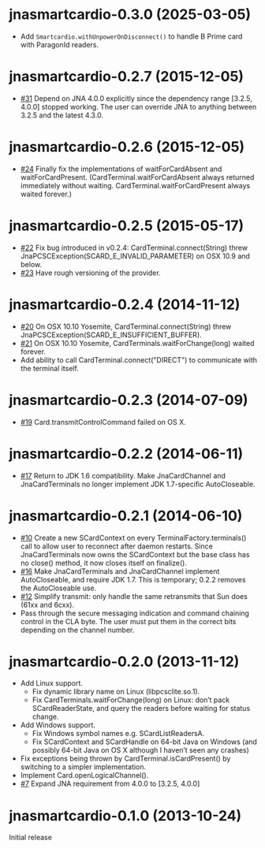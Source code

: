 jnasmartcardio-0.3.0 (2025-03-05)
===
* Add `Smartcardio.withUnpowerOnDisconnect()` to handle B Prime card with ParagonId readers.

jnasmartcardio-0.2.7 (2015-12-05)
===
* [#31](https://github.com/jnasmartcardio/jnasmartcardio/pull/31) Depend on JNA 4.0.0 explicitly since the dependency range [3.2.5, 4.0.0] stopped working. The user can override JNA to anything between 3.2.5 and the latest 4.3.0.

jnasmartcardio-0.2.6 (2015-12-05)
===
* [#24](https://github.com/jnasmartcardio/jnasmartcardio/issues/24) Finally fix the implementations of waitForCardAbsent and waitForCardPresent. (CardTerminal.waitForCardAbsent always returned immediately without waiting. CardTerminal.waitForCardPresent always waited forever.)

jnasmartcardio-0.2.5 (2015-05-17)
===
* [#22](https://github.com/jnasmartcardio/jnasmartcardio/pull/22) Fix bug introduced in v0.2.4: CardTerminal.connect(String) threw JnaPCSCException(SCARD_E_INVALID_PARAMETER) on OSX 10.9 and below.
* [#23](https://github.com/jnasmartcardio/jnasmartcardio/pull/23) Have rough versioning of the provider.

jnasmartcardio-0.2.4 (2014-11-12)
===
* [#20](https://github.com/jnasmartcardio/jnasmartcardio/issues/20) On OSX 10.10 Yosemite, CardTerminal.connect(String) threw JnaPCSCException(SCARD_E_INSUFFICIENT_BUFFER).
* [#21](https://github.com/jnasmartcardio/jnasmartcardio/issues/21) On OSX 10.10 Yosemite, CardTerminals.waitForChange(long) waited forever.
* Add ability to call CardTerminal.connect("DIRECT") to communicate with the terminal itself.

jnasmartcardio-0.2.3 (2014-07-09)
===
* [#19](https://github.com/jnasmartcardio/jnasmartcardio/issues/19) Card.transmitControlCommand failed on OS X.

jnasmartcardio-0.2.2 (2014-06-11)
===
* [#17](https://github.com/jnasmartcardio/jnasmartcardio/issues/17) Return to JDK 1.6 compatibility. Make JnaCardChannel and JnaCardTerminals no longer implement JDK 1.7-specific AutoCloseable.

jnasmartcardio-0.2.1 (2014-06-10)
===
* [#10](https://github.com/jnasmartcardio/jnasmartcardio/issues/10) Create a new SCardContext on every TerminalFactory.terminals() call to allow user to reconnect after daemon restarts. Since JnaCardTerminals now owns the SCardContext but the base class has no close() method, it now closes itself on finalize().
* [#16](https://github.com/jnasmartcardio/jnasmartcardio/issues/16) Make JnaCardTerminals and JnaCardChannel implement AutoCloseable, and require JDK 1.7. This is temporary; 0.2.2 removes the AutoCloseable use.
* [#12](https://github.com/jnasmartcardio/jnasmartcardio/pull/12) Simplify transmit: only handle the same retransmits that Sun does (61xx and 6cxx).
* Pass through the secure messaging indication and command chaining control in the CLA byte. The user must put them in the correct bits depending on the channel number.

jnasmartcardio-0.2.0 (2013-11-12)
===

* Add Linux support.
    * Fix dynamic library name on Linux (libpcsclite.so.1).
    * Fix CardTerminals.waitForChange(long) on Linux: don’t pack SCardReaderState, and query the readers before waiting for status change.
* Add Windows support.
    * Fix Windows symbol names e.g. SCardListReadersA.
    * Fix SCardContext and SCardHandle on 64-bit Java on Windows (and possibly 64-bit Java on OS X although I haven’t seen any crashes)
* Fix exceptions being thrown by CardTerminal.isCardPresent() by switching to a simpler implementation.
* Implement Card.openLogicalChannel().
* [#7](https://github.com/jnasmartcardio/jnasmartcardio/issues/7) Expand JNA requirement from 4.0.0 to [3.2.5, 4.0.0]

jnasmartcardio-0.1.0 (2013-10-24)
===
Initial release